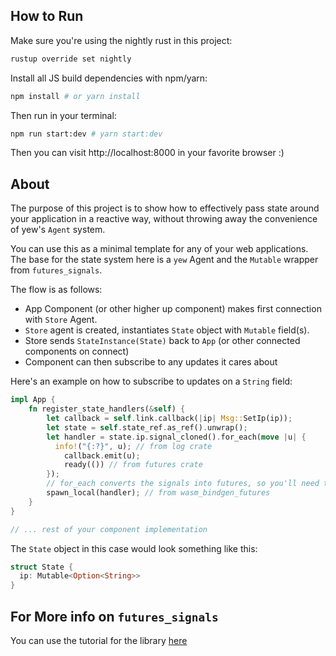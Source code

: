 ## How to Run

Make sure you're using the nightly rust in this project:

```bash
rustup override set nightly
```

Install all JS build dependencies with npm/yarn:

```sh
npm install # or yarn install
```

Then run in your terminal:

```sh
npm run start:dev # yarn start:dev
```

Then you can visit http://localhost:8000 in your favorite browser :)

## About

The purpose of this project is to show how to effectively pass state around your application in a reactive way, without throwing away the convenience of yew's `Agent` system.

You can use this as a minimal template for any of your web applications. The base for the state system here is a `yew` Agent and the `Mutable` wrapper from `futures_signals`.

The flow is as follows:

- App Component (or other higher up component) makes first connection with `Store` Agent.
- `Store` agent is created, instantiates `State` object with `Mutable` field(s).
- Store sends `StateInstance(State)` back to `App` (or other connected components on connect)
- Component can then subscribe to any updates it cares about

Here's an example on how to subscribe to updates on a `String` field:

```rust
impl App {
    fn register_state_handlers(&self) {
        let callback = self.link.callback(|ip| Msg::SetIp(ip));
        let state = self.state_ref.as_ref().unwrap();
        let handler = state.ip.signal_cloned().for_each(move |u| {
          info!("{:?}", u); // from log crate
            callback.emit(u);
            ready(()) // from futures crate
        });
        // for_each converts the signals into futures, so you'll need to spawn that
        spawn_local(handler); // from wasm_bindgen_futures
    }
}

// ... rest of your component implementation
```

The `State` object in this case would look something like this:

```rust
struct State {
  ip: Mutable<Option<String>>
}
```

## For More info on `futures_signals`

You can use the tutorial for the library [here](https://docs.rs/futures-signals/0.3.15/futures_signals/tutorial/index.html)
